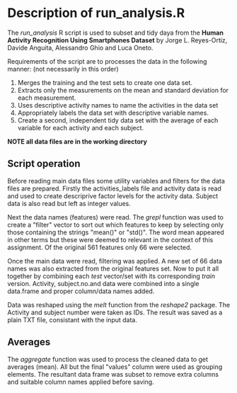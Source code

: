 # Description of run_analysis.R

 The *run_analysis* R script is used to subset and tidy daya from the **Human Activity Recognition Using Smartphones Dataset** by Jorge L. Reyes-Ortiz, Davide Anguita, Alessandro Ghio and Luca Oneto.

Requirements of the script are to processes the data in the following manner: (not necessarily in this order)

1. Merges the training and the test sets to create one data set.
2. Extracts only the measurements on the mean and standard deviation for each measurement. 
3. Uses descriptive activity names to name the activities in the data set
4. Appropriately labels the data set with descriptive variable names. 
5. Create a second, independent tidy data set with the average of each variable for each activity and each subject. 

**NOTE all data files are in the working directory**

## Script operation

Before reading main data files some utility variables and filters for the data files are prepared. Firstly the activities_labels file and activity data is read and used to create descriprive factor levels for the activity data. Subject data is also read but left as integer values.

Next the data names (features) were read. The *grepl* function was used to create a "filter" vector to sort out which features to keep by selecting only those containing the strings "mean()" or "std()". The word mean appeared in other terms but these were deemed to relevant in the context of this assignment. Of the original 561 features only 66 were selected.

Once the main data were read, filtering was applied. A new set of 66 data names was also extracted from the original features set. Now to put it all together by combining each *test* vector/set with its corresponding *train* version. Activity, subject.no.and data were combined into a single data.frame and proper column/data names added.

Data was reshaped using the *melt* function from the *reshape2* package. The Activity and subject number were taken as IDs. The result was saved as a plain TXT file, consistant with the input data. 

## Averages

The *aggregate* function was used to process the cleaned data to get averages (mean). All but the final "values" column were used as grouping elements. The resultant data frame was subset to remove extra columns and suitable column names applied before saving.